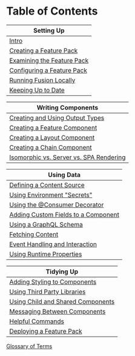 # Table of Contents

| Setting Up |
|---|
| [Intro](./intro.md) |
| [Creating a Feature Pack](./creating-feature-pack.md) |
| [Examining the Feature Pack](./examining-feature-pack.md) |
| [Configuring a Feature Pack](./configuring-feature-pack.md) |
| [Running Fusion Locally](./running-fusion-locally.md) |
| [Keeping Up to Date](./keeping-up-to-date.md) |

| Writing Components |
|---|
| [Creating and Using Output Types](./creating-using-output-types.md) |
| [Creating a Feature Component](./creating-feature-component.md) |
| [Creating a Layout Component](./creating-layout-component.md) |
| [Creating a Chain Component](./creating-chain-component.md) |
| [Isomorphic vs. Server vs. SPA Rendering](./isomorphic-server-spa-rendering.md)

| Using Data |
|---|
| [Defining a Content Source](./defining-content-source.md) |
| [Using Environment "Secrets"](./using-environment-secrets.md) |
| [Using the @Consumer Decorator](./using-consumer-decorator.md) |
| [Adding Custom Fields to a Component](./adding-custom-fields.md) |
| [Using a GraphQL Schema](./using-graphql-schema.md) |
| [Fetching Content](./fetching-content.md) |
| [Event Handling and Interaction](./event-handling-interaction.md) |
| [Using Runtime Properties](./using-runtime-properties.md) |

| Tidying Up |
|---|
| [Adding Styling to Components](./adding-styling.md) |
| [Using Third Party Libraries](./using-third-party-libraries.md) |
| [Using Child and Shared Components](./using-child-shared-components.md) |
| [Messaging Between Components](./messaging-between-components.md) |
| [Helpful Commands](./helpful-commands.md) |
| [Deploying a Feature Pack](./deploying-feature-pack.md) |

[Glossary of Terms](./glossary.md)
